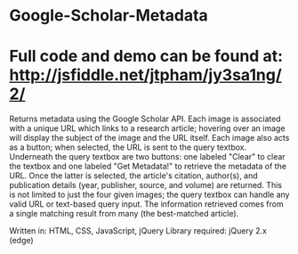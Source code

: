 Google-Scholar-Metadata
=======================
Full code and demo can be found at:
http://jsfiddle.net/jtpham/jy3sa1ng/2/
=======================

Returns metadata using the Google Scholar API. Each image is associated with a unique URL which links to a research article;
hovering over an image will display the subject of the image and the URL itself. Each image also acts as a button; when selected,
the URL is sent to the query textbox. Underneath the query textbox are two buttons: one labeled "Clear" to clear the textbox and
one labeled "Get Metadata!" to retrieve the metadata of the URL. Once the latter is selected, the article's citation, author(s),
and publication details (year, publisher, source, and volume) are returned. This is not limited to just the four given images;
the query textbox can handle any valid URL or text-based query input. The information retrieved comes from a single matching result from many (the best-matched article).

Written in: HTML, CSS, JavaScript, jQuery
Library required: jQuery 2.x (edge)
